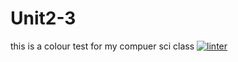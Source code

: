 # Unit2-3
this is a colour test for my compuer sci class
 [![linter](https://github.com/ILoganGrantI/Unit2-3/workflows/linter/badge.svg)](https://github.com/marketplace/actions/super-linter)
